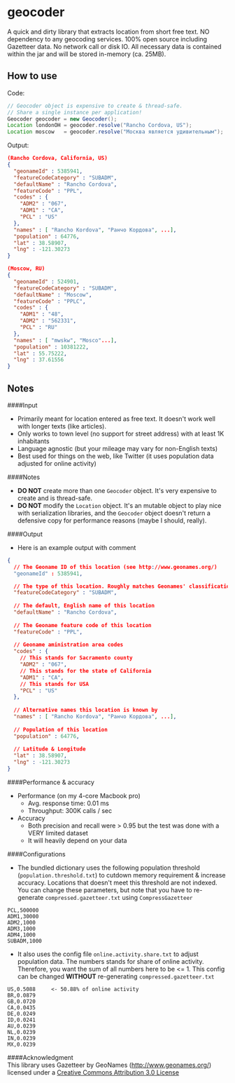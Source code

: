 geocoder
==============

A quick and dirty library that extracts location from short free text. NO dependency to any geocoding services. 100% open source including Gazetteer data. No network call or disk IO. All necessary data is contained within the jar and will be stored in-memory (ca. 25MB). 

How to use
----
Code:
```java
// Geocoder object is expensive to create & thread-safe.
// Share a single instance per application!
Geocoder geocoder = new Geocoder();
Location londonOH = geocoder.resolve("Rancho Cordova, US");
Location moscow   = geocoder.resolve("Москва является удивительным");
```
Output:
```json
(Rancho Cordova, California, US)
{
  "geonameId" : 5385941,
  "featureCodeCategory" : "SUBADM",
  "defaultName" : "Rancho Cordova",
  "featureCode" : "PPL",
  "codes" : {
    "ADM2" : "067",
    "ADM1" : "CA",
    "PCL" : "US"
  },
  "names" : [ "Rancho Kordova", "Ранчо Кордова", ...],
  "population" : 64776,
  "lat" : 38.58907,
  "lng" : -121.30273
}

(Moscow, RU)
{
  "geonameId" : 524901,
  "featureCodeCategory" : "SUBADM",
  "defaultName" : "Moscow",
  "featureCode" : "PPLC",
  "codes" : {
    "ADM1" : "48",
    "ADM2" : "562331",
    "PCL" : "RU"
  },
  "names" : [ "mwskw", "Mosco"...],
  "population" : 10381222,
  "lat" : 55.75222,
  "lng" : 37.61556
}
```

Notes
----
####Input
 - Primarily meant for location entered as free text. It doesn't work well with longer texts (like articles).
 - Only works to town level (no support for street address) with at least 1K inhabitants
 - Language agnostic (but your mileage may vary for non-English texts)
 - Best used for things on the web, like Twitter (it uses population data adjusted for online activity)

####Notes
 - **DO NOT** create more than one `Geocoder` object. It's very expensive to create and is thread-safe.
 - **DO NOT** modify the `Location` object. It's an mutable object to play nice with serialization libraries, and the `Geocoder` object doesn't return a defensive copy for performance reasons (maybe I should, really).

####Output
 - Here is an example output with comment
```json
{
  // The Geoname ID of this location (see http://www.geonames.org/)
  "geonameId" : 5385941,

  // The type of this location. Roughly matches Geonames' classification
  "featureCodeCategory" : "SUBADM",
  
  // The default, English name of this location
  "defaultName" : "Rancho Cordova",
  
  // The Geoname feature code of this location
  "featureCode" : "PPL",
  
  // Geoname aministration area codes
  "codes" : {
    // This stands for Sacramento county
    "ADM2" : "067",
    // This stands for the state of California
    "ADM1" : "CA",
    // This stands for USA
    "PCL" : "US"
  },
  
  // Alternative names this location is known by
  "names" : [ "Rancho Kordova", "Ранчо Кордова", ...],
  
  // Population of this location
  "population" : 64776,
  
  // Latitude & Longitude
  "lat" : 38.58907,
  "lng" : -121.30273
}
```

####Performance & accuracy
 - Performance (on my 4-core Macbook pro)
   - Avg. response time: 0.01 ms
   - Throughput: 300K calls / sec
 - Accuracy
   - Both precision and recall were > 0.95 but the test was done with a VERY limited dataset
   - It will heavily depend on your data  

####Configurations
 - The bundled dictionary uses the following population threshold (`population.threshold.txt`) to cutdown memory requirement & increase accuracy. Locations that doesn't meet this threshold are not indexed. You can change these parameters, but note that you have to re-generate `compressed.gazetteer.txt` using `CompressGazetteer`
```
PCL,500000
ADM1,30000
ADM2,1000
ADM3,1000
ADM4,1000
SUBADM,1000
```
 - It also uses the config file `online.activity.share.txt` to adjust population data. The numbers stands for share of online activity. Therefore, you want the sum of all numbers here to be <= 1. This config can be changed **WITHOUT** re-generating `compressed.gazetteer.txt`
```
US,0.5088     <- 50.88% of online activity
BR,0.0879
GB,0.0720
CA,0.0435
DE,0.0249
ID,0.0241
AU,0.0239
NL,0.0239
IN,0.0239
MX,0.0239
```

####Acknowledgment  
This library uses Gazetteer by GeoNames (http://www.geonames.org/) licensed under a [Creative Commons Attribution 3.0 License][3]

[3]: http://creativecommons.org/licenses/by/3.0/
